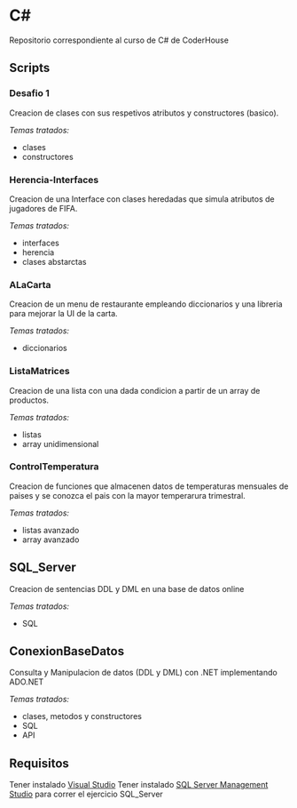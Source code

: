 # C#

Repositorio correspondiente al curso de C# de CoderHouse

## Scripts

### Desafio 1

Creacion de clases con sus respetivos atributos y constructores (basico).

_Temas tratados:_

- clases
- constructores

### Herencia-Interfaces

Creacion de una Interface con clases heredadas que simula atributos de jugadores de FIFA.<br>

_Temas tratados:_

- interfaces
- herencia
- clases abstarctas

### ALaCarta

Creacion de un menu de restaurante empleando diccionarios y una libreria para mejorar la UI de la carta.

_Temas tratados:_

- diccionarios

### ListaMatrices

Creacion de una lista con una dada condicion a partir de un array de productos.

_Temas tratados:_

- listas
- array unidimensional

### ControlTemperatura

Creacion de funciones que almacenen datos de temperaturas mensuales de paises y se conozca el pais con la mayor temperarura trimestral.

_Temas tratados:_

- listas avanzado
- array avanzado

## SQL_Server

Creacion de sentencias DDL y DML en una base de datos online

_Temas tratados:_
- SQL

## ConexionBaseDatos

Consulta y Manipulacion de datos (DDL y DML) con .NET implementando ADO.NET

_Temas tratados:_
- clases, metodos y constructores
- SQL
- API

## Requisitos

Tener instalado [Visual Studio](https://visualstudio.microsoft.com/)
Tener instalado [SQL Server Management Studio](https://learn.microsoft.com/en-us/sql/ssms/download-sql-server-management-studio-ssms?view=sql-server-ver16) para correr el ejercicio SQL_Server
